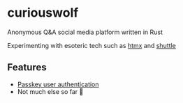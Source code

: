 # curiouswolf
Anonymous Q&A social media platform written in Rust

Experimenting with esoteric tech such as [htmx](https://htmx.org) and [shuttle](https://www.shuttle.rs)

## Features
 - [Passkey user authentication](https://passkeys.dev)
 - Not much else so far 🐺